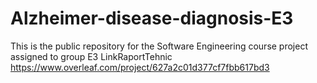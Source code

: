 # Alzheimer-disease-diagnosis-E3
This is the public repository for the Software Engineering course project assigned to group E3
LinkRaportTehnic
https://www.overleaf.com/project/627a2c01d377cf7fbb617bd3
